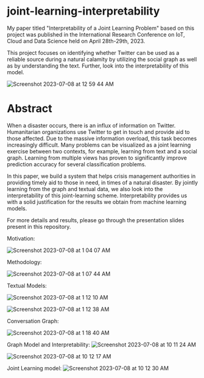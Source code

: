 # joint-learning-interpretability
My paper titled "Interpretability of a Joint Learning Problem" based on this project was published in the International Research Conference on IoT, Cloud and Data Science held on April 28th-29th, 2023.

This project focuses on identifying whether Twitter can be used as a reliable source during a natural calamity by utilizing the social graph as well as by understanding the text.
Further, look into the interpretability of this model.

![Screenshot 2023-07-08 at 12 59 44 AM](https://github.com/ishita1864/joint-learning-interpretability/assets/62196026/8ca5aefd-a0c0-419d-b8dd-45ed5d2cacb0)

# Abstract

When a disaster occurs, there is an influx of information on Twitter. Humanitarian organizations use Twitter to get in touch and provide aid to those affected. Due to the massive information overload, this task becomes increasingly difficult. Many problems can be visualized as a joint learning exercise between two contexts, for example, learning from text and a social graph. Learning from multiple views has proven to significantly improve prediction accuracy for several classification problems.

In this paper, we build a system that helps crisis management authorities in providing timely aid to those in need, in times of a natural disaster. By jointly learning from the graph and textual data, we also look into the interpretability of this joint-learning scheme. Interpretability provides us with a solid justification for the results we obtain from machine learning models.

For more details and results, please go through the presentation slides present in this repository. 


Motivation:

![Screenshot 2023-07-08 at 1 04 07 AM](https://github.com/ishita1864/joint-learning-interpretability/assets/62196026/155109ea-9ffd-4a50-9378-b7505170f49e)

Methodology:

![Screenshot 2023-07-08 at 1 07 44 AM](https://github.com/ishita1864/joint-learning-interpretability/assets/62196026/d13e74c1-3bdc-4703-a7f1-044bbd6070f1)

Textual Models:

![Screenshot 2023-07-08 at 1 12 10 AM](https://github.com/ishita1864/joint-learning-interpretability/assets/62196026/3705c8cc-bb1d-4a9b-a9e3-b5d4262c7540)

![Screenshot 2023-07-08 at 1 12 38 AM](https://github.com/ishita1864/joint-learning-interpretability/assets/62196026/c2590a28-9c57-48c2-82c2-5ed8df4aac3f)

Conversation Graph:

![Screenshot 2023-07-08 at 1 18 40 AM](https://github.com/ishita1864/joint-learning-interpretability/assets/62196026/c2cdf925-cea4-427a-8367-0f79d3acd116)

Graph Model and Interpretability:
![Screenshot 2023-07-08 at 10 11 24 AM](https://github.com/ishita1864/joint-learning-interpretability/assets/62196026/81b8a698-0153-4cc8-971b-bde4d13b1d5f)


![Screenshot 2023-07-08 at 10 12 17 AM](https://github.com/ishita1864/joint-learning-interpretability/assets/62196026/d0723e97-95e4-495b-91fd-461cc47e2866)


Joint Learning model:
![Screenshot 2023-07-08 at 10 12 30 AM](https://github.com/ishita1864/joint-learning-interpretability/assets/62196026/7d93bd65-6474-4126-857f-beeae95d4e83)







